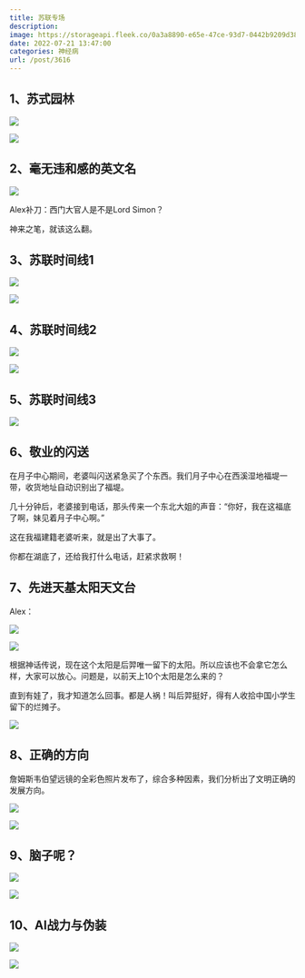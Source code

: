 ```yaml
---
title: 苏联专场
description: 
image: https://storageapi.fleek.co/0a3a8890-e65e-47ce-93d7-0442b9209d38-bucket/blog/posts/2022-07/resized-4a5092db-1ecf-4f0f-b241-52b7f9544818.jpg
date: 2022-07-21 13:47:00
categories: 神经病
url: /post/3616
---
```


## 1、苏式园林

![](https://storageapi.fleek.co/0a3a8890-e65e-47ce-93d7-0442b9209d38-bucket/blog/posts/2022-07/processed-84609aac-f95c-4774-ad62-67c0c6a89aba_9ded4c48-a511-4e40-b481-594d3777b002.jpg)

![](https://storageapi.fleek.co/0a3a8890-e65e-47ce-93d7-0442b9209d38-bucket/blog/posts/2022-07/resized-e76b1ab4-436b-4f87-9be1-d01d5f6aff85.jpg)

## 2、毫无违和感的英文名

![](https://storageapi.fleek.co/0a3a8890-e65e-47ce-93d7-0442b9209d38-bucket/blog/posts/2022-07/processed-66483f30-e9ce-407e-a3e7-7a63a2ce605a_abb4b1e8-4e11-4c57-b222-bb9c1930da45.jpg)

Alex补刀：西门大官人是不是Lord Simon？

神来之笔，就该这么翻。

## 3、苏联时间线1

![](https://storageapi.fleek.co/0a3a8890-e65e-47ce-93d7-0442b9209d38-bucket/blog/posts/2022-07/resized-4a5092db-1ecf-4f0f-b241-52b7f9544818.jpg)

![](https://storageapi.fleek.co/0a3a8890-e65e-47ce-93d7-0442b9209d38-bucket/blog/posts/2022-07/resized-77c5645a-ceb3-454a-bfd3-09edd3d13995.jpg)

## 4、苏联时间线2

![](https://storageapi.fleek.co/0a3a8890-e65e-47ce-93d7-0442b9209d38-bucket/blog/posts/2022-07/resized-8af48bba-cc2f-4f3c-8159-3cd1847a5460.jpg)

![](https://storageapi.fleek.co/0a3a8890-e65e-47ce-93d7-0442b9209d38-bucket/blog/posts/2022-07/resized-cc9fb892-e844-4bcb-bfe1-f79ed93dd71a.jpg)

## 5、苏联时间线3

![](https://storageapi.fleek.co/0a3a8890-e65e-47ce-93d7-0442b9209d38-bucket/blog/posts/2022-07/resized-b7ebc8dd-8cd8-46c2-87f2-94ba7cb8281e.jpg)

## 6、敬业的闪送

在月子中心期间，老婆叫闪送紧急买了个东西。我们月子中心在西溪湿地福堤一带，收货地址自动识别出了福堤。

几十分钟后，老婆接到电话，那头传来一个东北大姐的声音：“你好，我在这福底了啊，妹见着月子中心啊。”

这在我福建籍老婆听来，就是出了大事了。

你都在湖底了，还给我打什么电话，赶紧求救啊！

## 7、先进天基太阳天文台

Alex：

![](https://storageapi.fleek.co/0a3a8890-e65e-47ce-93d7-0442b9209d38-bucket/blog/posts/2022-07/resized-e1b9cdf5-b667-498a-ba69-c9d0ec5f0c37.jpg)

![](https://storageapi.fleek.co/0a3a8890-e65e-47ce-93d7-0442b9209d38-bucket/blog/posts/2022-07/resized-a65d4b01-f249-4fa2-873b-384e9cdc4fd6.jpg)

根据神话传说，现在这个太阳是后羿唯一留下的太阳。所以应该也不会拿它怎么样，大家可以放心。问题是，以前天上10个太阳是怎么来的？

直到有娃了，我才知道怎么回事。都是人祸！叫后羿挺好，得有人收拾中国小学生留下的烂摊子。

![](https://storageapi.fleek.co/0a3a8890-e65e-47ce-93d7-0442b9209d38-bucket/blog/posts/2022-07/resized-d39facc4-ac5d-4b3b-87e6-e20c327f873c.jpg)

## 8、正确的方向

詹姆斯韦伯望远镜的全彩色照片发布了，综合多种因素，我们分析出了文明正确的发展方向。

![](https://storageapi.fleek.co/0a3a8890-e65e-47ce-93d7-0442b9209d38-bucket/blog/posts/2022-07/resized-899caf6d-6d64-4051-964b-ff0797293579.jpg)

![](https://storageapi.fleek.co/0a3a8890-e65e-47ce-93d7-0442b9209d38-bucket/blog/posts/2022-07/resized-60ba4b3d-2e53-40d8-a4ad-31abbe169b4c.jpg)

## 9、脑子呢？

![](https://storageapi.fleek.co/0a3a8890-e65e-47ce-93d7-0442b9209d38-bucket/blog/posts/2022-07/resized-d4a8b9a7-0adf-453a-9a92-2eb9cba1ed84.jpg)

![](https://storageapi.fleek.co/0a3a8890-e65e-47ce-93d7-0442b9209d38-bucket/blog/posts/2022-07/resized-cbac9fe0-a101-45f0-abf0-c4773667e0d9.jpg)


## 10、AI战力与伪装

![](https://storageapi.fleek.co/0a3a8890-e65e-47ce-93d7-0442b9209d38-bucket/blog/posts/2022-07/resized-b3515620-ab51-4c02-a1c2-34fc74fa57bb.jpg)

![](https://storageapi.fleek.co/0a3a8890-e65e-47ce-93d7-0442b9209d38-bucket/blog/posts/2022-07/resized-dd68a9a1-63a2-48c5-a7c4-4255afd5b1a8.jpg)
